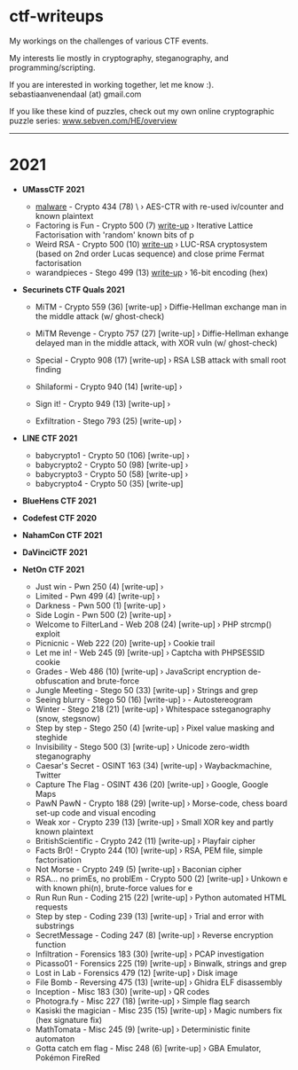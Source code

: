 # ctf-writeups
My workings on the challenges of various CTF events.

My interests lie mostly in cryptography, steganography, and programming/scripting.

If you are interested in working together, let me know :).
sebastiaanvenendaal (at) gmail.com


If you like these kind of puzzles, check out my own online cryptographic puzzle series:
www.sebven.com/HE/overview

------
# 2021

- **UMassCTF 2021**
	- [malware](./tree/master/2021/UMassCTF%202021-03/malware) - Crypto 434 (78) \\
		&#8250; AES-CTR with re-used iv/counter and known plaintext
	- Factoring is Fun - Crypto 500 (7) [write-up](./tree/master/2021/UMassCTF%202021-03/Factoring%20is%20Fun)
		&#8250; Iterative Lattice Factorisation with 'random' known bits of p
	- Weird RSA - Crypto 500 (10) [write-up](./tree/master/2021/UMassCTF%202021-03/Weird%20RSA)
		&#8250; LUC-RSA cryptosystem (based on 2nd order Lucas sequence) and close prime Fermat factorisation
	- warandpieces - Stego 499 (13) [write-up](./tree/master/2021/UMassCTF%202021-03/warandpieces)
		&#8250; 16-bit encoding (hex)

- **Securinets CTF Quals 2021**
	- MiTM - Crypto 559 (36) [write-up]
		&#8250; Diffie-Hellman exchange man in the middle attack (w/ ghost-check)
	- MiTM Revenge - Crypto 757 (27) [write-up]
		&#8250; Diffie-Hellman exhange delayed man in the middle attack, with XOR vuln (w/ ghost-check)

	- Special - Crypto 908 (17) [write-up]
		&#8250; RSA LSB attack with small root finding
	- Shilaformi - Crypto 940 (14) [write-up]
		&#8250;
	- Sign it! - Crypto 949 (13) [write-up]
		&#8250;
	- Exfiltration - Stego 793 (25) [write-up]
		&#8250;

- **LINE CTF 2021**
	- babycrypto1 - Crypto 50 (106) [write-up]
		&#8250;
	- babycrypto2 - Crypto 50 (98) [write-up]
		&#8250;
	- babycrypto3 - Crypto 50 (58) [write-up]
		&#8250;
	- babycrypto4 - Crypto 50 (35) [write-up]

- **BlueHens CTF 2021**


- **Codefest CTF 2020**


- **NahamCon CTF 2021**


- **DaVinciCTF 2021**


- **NetOn CTF 2021**
	- Just win - Pwn 250 (4) [write-up]
		&#8250;
	- Limited - Pwn 499 (4) [write-up]
		&#8250;
	- Darkness - Pwn 500 (1) [write-up]
		&#8250;
	- Side Login - Pwn 500 (2) [write-up]
		&#8250;
	- Welcome to FilterLand - Web 208 (24) [write-up]
		&#8250; PHP strcmp() exploit
	- Picnicnic - Web 222 (20) [write-up]
		&#8250; Cookie trail
	- Let me in! - Web 245 (9) [write-up]
		&#8250; Captcha with PHPSESSID cookie
	- Grades - Web 486 (10) [write-up]
		&#8250; JavaScript encryption de-obfuscation and brute-force
	- Jungle Meeting - Stego 50 (33) [write-up]
		&#8250; Strings and grep
	- Seeing blurry - Stego 50 (16) [write-up]
		&#8250; - Autostereogram
	- Winter - Stego 218 (21) [write-up]
		&#8250; Whitespace ssteganography (snow, stegsnow)
	- Step by step - Stego 250 (4) [write-up]
		&#8250; Pixel value masking and steghide
	- Invisibility - Stego 500 (3) [write-up]
		&#8250; Unicode zero-width steganography
	- Caesar's Secret - OSINT 163 (34) [write-up]
		&#8250; Waybackmachine, Twitter
	- Capture The Flag - OSINT 436 (20) [write-up]
		&#8250; Google, Google Maps
	- PawN PawN - Crypto 188 (29) [write-up]
		&#8250; Morse-code, chess board set-up code and visual encoding
	- Weak xor - Crypto 239 (13) [write-up]
		&#8250; Small XOR key and partly known plaintext
	- BritishScientific - Crypto 242 (11) [write-up]
		&#8250; Playfair cipher
	- Facts Br0! - Crypto 244 (10) [write-up]
		&#8250; RSA, PEM file, simple factorisation
	- Not Morse - Crypto 249 (5) [write-up]
		&#8250; Baconian cipher
	- RSA... no primEs, no problEm - Crypto 500 (2) [write-up]
		&#8250; Unkown e with known phi(n), brute-force values for e
	- Run Run Run - Coding 215 (22) [write-up]
		&#8250; Python automated HTML requests
	- Step by step - Coding 239 (13) [write-up]
		&#8250; Trial and error with substrings
	- SecretMessage - Coding 247 (8) [write-up]
		&#8250; Reverse encryption function
	- Infiltration - Forensics 183 (30) [write-up]
		&#8250; PCAP investigation
	- Picasso01 - Forensics 225 (19) [write-up]
		&#8250; Binwalk, strings and grep
	- Lost in Lab - Forensics 479 (12) [write-up]
		&#8250; Disk image
	- File Bomb - Reversing 475 (13) [write-up]
		&#8250; Ghidra ELF disassembly
	- Inception - Misc 183 (30) [write-up]
		&#8250; QR codes
	- Photogra.fy - Misc 227 (18) [write-up]
		&#8250; Simple flag search
	- Kasiski the magician - Misc 235 (15) [write-up]
		&#8250; Magic numbers fix (hex signature fix)
	- MathTomata - Misc 245 (9) [write-up]
		&#8250; Deterministic finite automaton
	- Gotta catch em flag - Misc 248 (6) [write-up]
		&#8250; GBA Emulator, Pokémon FireRed
